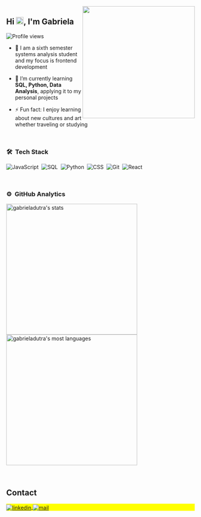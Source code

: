 <img align="right" height="300em" src="https://raw.githubusercontent.com/gist/gabrieladutra/cfe4b621aac6405726c95269e5f37f41/raw/8f1456b54d1b25d59dc4c5daae3e67ab35c7457a/githubcard.svg"/>
<h2 align="left">Hi <img src="https://raw.githubusercontent.com/kaueMarques/kaueMarques/master/hi.gif" height="20px">, I'm Gabriela</h2>
<p align="left"> <img src="https://komarev.com/ghpvc/?username=gabriela&color=yellow" alt="Profile views" /> </p>

  
- 🔭 I am a sixth semester systems analysis student<br>and my focus is frontend development

- 🌱 I’m currently learning<br>  **SQL, Python, Data Analysis**, applying it to my personal projects

- ⚡ Fun fact: I enjoy learning about new cultures and art whether traveling or studying
<br>

### 🛠 &nbsp;Tech Stack

![JavaScript](https://img.shields.io/badge/-JavaScript-05122A?style=flat&logo=javascript)&nbsp;
![SQL](https://img.shields.io/badge/-SQL-05122A?style=flat&logo=sql)&nbsp;
![Python](https://img.shields.io/badge/Python-14354C?style=for-the-badge&logo=python&logoColor=white)&nbsp;
![CSS](https://img.shields.io/badge/-CSS-05122A?style=flat&logo=CSS3&logoColor=1572B6)&nbsp;
![Git](https://img.shields.io/badge/-Git-05122A?style=flat&logo=git)&nbsp;
![React](https://img.shields.io/badge/-React-05122A?style=flat&logo=react)&nbsp;

<br>

### ⚙️ &nbsp;GitHub Analytics

<p align="left">
<img width="350em" src="https://github-readme-stats.vercel.app/api?username=gabrieladutra&show_icons=true&theme=vision-friendly-dark" alt="gabrieladutra's stats"/>
<img width="350em" src="https://github-readme-stats.vercel.app/api/top-langs/?username=gabrieladutra&layout=compact&theme=vision-friendly-dark" alt="gabrieladutra's most languages"/>
</p>

<br>

## Contact

<p align="left" style="background:yellow">

<a href="https://linkedin.com/in/gabrieladiasdutra" target="_blank">
  <img align="center" src="https://img.shields.io/badge/-gabrieladutra-05122A?style=flat&logo=linkedin" alt="linkedin"/>
</a>
<a href="mailto://gabriela_ddutra@outlook.com" target="_blank">
 <img align="center" src="https://img.shields.io/badge/mail-gabrieladutra-blue" alt="mail"/>
</a>
</p>
